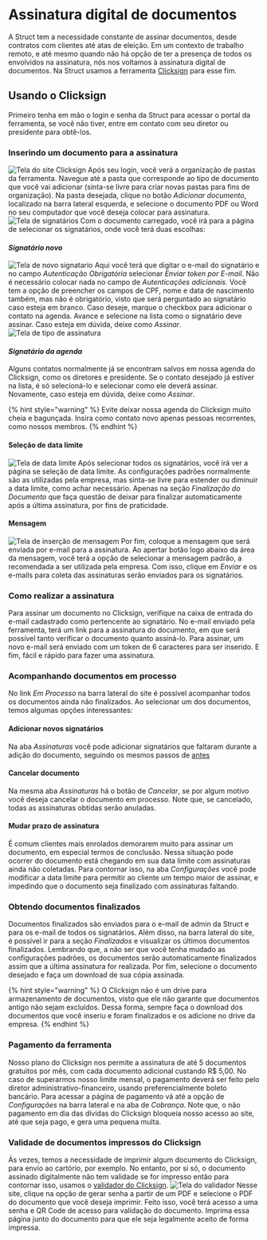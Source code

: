 # Assinatura digital de documentos
A Struct tem a necessidade constante de assinar documentos, desde contratos com clientes até atas de eleição. Em um contexto de trabalho remoto, e até mesmo quando não há opção de ter a presença de todos os envolvidos na assinatura, nós nos voltamos à assinatura digital de documentos. Na Struct usamos a ferramenta [Clicksign](https://app.clicksign.com/) para esse fim.
## Usando o Clicksign
Primeiro tenha em mão o login e senha da Struct para acessar o portal da ferramenta, se você não tiver, entre em contato com seu diretor ou presidente para obtê-los.
### Inserindo um documento para a assinatura
![Tela do site Clicksign](../../imagens/clicksign-main.png)
Após seu login, você verá a organização de pastas da ferramenta. Navegue até a pasta que corresponde ao tipo de documento que você vai adicionar (sinta-se livre para criar novas pastas para fins de organização). Na pasta desejada, clique no botão *Adicionar documento*, localizado na barra lateral esquerda, e selecione o documento PDF ou Word no seu computador que você deseja colocar para assinatura.
![Tela de signatários](../../imagens/clicksign-signatarios.png)
Com o documento carregado, você irá para a página de selecionar os signatários, onde você terá duas escolhas:
#### *Signatário novo*
![Tela de novo signatario](../../imagens/clicksign-novo-signatario.png)
Aqui você terá que digitar o e-mail do signatário e no campo *Autenticação Obrigatória* selecionar *Enviar token por E-mail*. Não é necessário colocar nada no campo de *Autenticações adicionais*.
Você tem a opção de preencher os campos de CPF, nome e data de nascimento também, mas não é obrigatório, visto que será perguntado ao signatário caso esteja em branco. Caso deseje, marque o checkbox para adicionar o contato na agenda.
Avance e selecione na lista como o signatário deve assinar. Caso esteja em dúvida, deixe como *Assinar*.
![Tela de tipo de assinatura](../../imagens/clicksign-tipo-assinatura.png)
#### *Signatário da agenda*
Alguns contatos normalmente já se encontram salvos em nossa agenda do Clicksign, como os diretores e presidente. Se o contato desejado já estiver na lista, é só selecioná-lo e selecionar como ele deverá assinar. Novamente, caso esteja em dúvida, deixe como *Assinar*.

{% hint style="warning" %}
Evite deixar nossa agenda do Clicksign muito cheia e bagunçada. Insira como contato novo apenas pessoas recorrentes, como nossos membros.
{% endhint %}
#### Seleção de data limite
![Tela de data limite](../../imagens/clicksign-data.png)
Após selecionar todos os signatários, você irá ver a página se seleção de data limite. As configurações padrões normalmente são as utilizadas pela empresa, mas sinta-se livre para estender ou diminuir a data limite, como achar necessário.
Apenas na seção *Finalização do Documento* que faça questão de deixar para finalizar automaticamente após a última assinatura, por fins de praticidade. 
#### Mensagem
![Tela de inserção de mensagem](../../imagens/clicksign-mensagem.png)
Por fim, coloque a mensagem que será enviada por e-mail para a assinatura. Ao apertar botão logo abaixo da área da mensagem, você terá a opção de selecionar a mensagem padrão, a recomendada a ser utilizada pela empresa.
Com isso, clique em *Enviar* e os e-mails para coleta das assinaturas serão enviados para os signatários.
### Como realizar a assinatura
Para assinar um documento no Clicksign, verifique na caixa de entrada do e-mail cadastrado como pertencente ao signatário. No e-mail enviado pela ferramenta, terá um link para a assinatura do documento, em que será possível tanto verificar o documento quanto assiná-lo. Para assinar, um novo e-mail será enviado com um token de 6 caracteres para ser inserido. E fim, fácil e rápido para fazer uma assinatura.
### Acompanhando documentos em processo
No link *Em Processo* na barra lateral do site é possível acompanhar todos os documentos ainda não finalizados. Ao selecionar um dos documentos, temos algumas opções interessantes:
#### Adicionar novos signatários
Na aba *Assinaturas* você pode adicionar signatários que faltaram durante a adição do documento, seguindo os mesmos passos de [antes](#signatario-novo)
#### Cancelar documento
Na mesma aba *Assinaturas* há o botão de *Cancelar*, se por algum motivo você deseja cancelar o documento em processo. Note que, se cancelado, todas as assinaturas obtidas serão anuladas.
#### Mudar prazo de assinatura
É comum clientes mais enrolados demorarem muito para assinar um documento, em especial termos de conclusão. Nessa situação pode ocorrer do documento está chegando em sua data limite com assinaturas ainda não coletadas.
Para contornar isso, na aba *Configurações* você pode modificar a data limite para permitir ao cliente um tempo maior de assinar, e impedindo que o documento seja finalizado com assinaturas faltando.
### Obtendo documentos finalizados
Documentos finalizados são enviados para o e-mail de admin da Struct e para os e-mail de todos os signatários. Além disso, na barra lateral do site, é possível ir para a seção *Finalizados* e visualizar os últimos documentos finalizados. Lembrando que, a não ser que você tenha mudado as configurações padrões, os documentos serão automaticamente finalizados assim que a última assinatura for realizada. Por fim, selecione o documento desejado e faça um download de sua cópia assinada.

{% hint style="warning" %} 
O Clicksign não é um drive para armazenamento de documentos, visto que ele não garante que documentos antigo não sejam excluídos. Dessa forma, sempre faça o download dos documentos que você inseriu e foram finalizados e os adicione no drive da empresa.
{% endhint %}

### Pagamento da ferramenta
Nosso plano do Clicksign nos permite a assinatura de até 5 documentos gratuitos por mês, com cada documento adicional custando R$ 5,00.
No caso de superarmos nosso limite mensal, o pagamento deverá ser feito pelo diretor administrativo-financeiro, usando preferencialmente boleto bancário. Para acessar a página de pagamento vá até a opção de *Configurações* na barra lateral e na aba de *Cobrança*.
Note que, o não pagamento em dia das dívidas do Clicksign bloqueia nosso acesso ao site, até que seja pago, e gera uma pequena multa.
### Validade de documentos impressos do Clicksign
Ás vezes, temos a necessidade de imprimir algum documento do Clicksign, para envio ao cartório, por exemplo. No entanto, por si só, o documento assinado digitalmente não tem validade se for impresso então para contornar isso, usamos o [validador do Clicksign](https://validador.clicksign.com/).
![Tela do validador](../../imagens/clicksign-validador.png)
Nesse site, clique na opção de gerar senha a partir de um PDF e selecione o PDF do documento que você deseja imprimir.  Feito isso, você terá acesso a uma senha e QR Code de acesso para validação do documento. Imprima essa página junto do documento para que ele seja legalmente aceito de forma impressa.